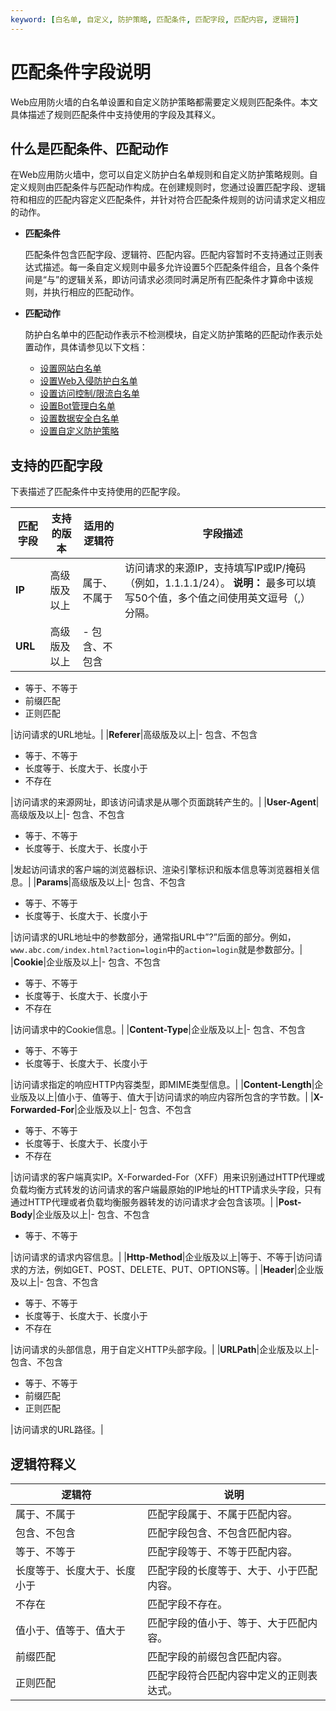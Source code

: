 ```yaml
---
keyword: [白名单, 自定义, 防护策略, 匹配条件, 匹配字段, 匹配内容, 逻辑符]
---
```


# 匹配条件字段说明

Web应用防火墙的白名单设置和自定义防护策略都需要定义规则匹配条件。本文具体描述了规则匹配条件中支持使用的字段及其释义。

## 什么是匹配条件、匹配动作

在Web应用防火墙中，您可以自定义防护白名单规则和自定义防护策略规则。自定义规则由匹配条件与匹配动作构成。在创建规则时，您通过设置匹配字段、逻辑符和相应的匹配内容定义匹配条件，并针对符合匹配条件规则的访问请求定义相应的动作。

-   **匹配条件**

    匹配条件包含匹配字段、逻辑符、匹配内容。匹配内容暂时不支持通过正则表达式描述。每一条自定义规则中最多允许设置5个匹配条件组合，且各个条件间是“与”的逻辑关系，即访问请求必须同时满足所有匹配条件才算命中该规则，并执行相应的匹配动作。

-   **匹配动作**

    防护白名单中的匹配动作表示不检测模块，自定义防护策略的匹配动作表示处置动作，具体请参见以下文档：

    -   [设置网站白名单](/cn.zh-CN/网站防护配置/防护白名单/设置网站白名单.md)
    -   [设置Web入侵防护白名单](/cn.zh-CN/网站防护配置/防护白名单/设置Web入侵防护白名单.md)
    -   [设置访问控制/限流白名单](/cn.zh-CN/网站防护配置/防护白名单/设置访问控制/限流白名单.md)
    -   [设置Bot管理白名单](/cn.zh-CN/网站防护配置/防护白名单/设置Bot管理白名单.md)
    -   [设置数据安全白名单](/cn.zh-CN/网站防护配置/防护白名单/设置数据安全白名单.md)
    -   [设置自定义防护策略](/cn.zh-CN/网站防护配置/访问控制/限流/设置自定义防护策略.md)

## 支持的匹配字段

下表描述了匹配条件中支持使用的匹配字段。

|匹配字段|支持的版本|适用的逻辑符|字段描述|
|----|-----|------|----|
|**IP**|高级版及以上|属于、不属于|访问请求的来源IP，支持填写IP或IP/掩码（例如，1.1.1.1/24）。 **说明：** 最多可以填写50个值，多个值之间使用英文逗号（,）分隔。 |
|**URL**|高级版及以上|-   包含、不包含
-   等于、不等于
-   前缀匹配
-   正则匹配

|访问请求的URL地址。|
|**Referer**|高级版及以上|-   包含、不包含
-   等于、不等于
-   长度等于、长度大于、长度小于
-   不存在

|访问请求的来源网址，即该访问请求是从哪个页面跳转产生的。|
|**User-Agent**|高级版及以上|-   包含、不包含
-   等于、不等于
-   长度等于、长度大于、长度小于

|发起访问请求的客户端的浏览器标识、渲染引擎标识和版本信息等浏览器相关信息。|
|**Params**|高级版及以上|-   包含、不包含
-   等于、不等于
-   长度等于、长度大于、长度小于

|访问请求的URL地址中的参数部分，通常指URL中”?”后面的部分。例如，`www.abc.com/index.html?action=login`中的`action=login`就是参数部分。|
|**Cookie**|企业版及以上|-   包含、不包含
-   等于、不等于
-   长度等于、长度大于、长度小于
-   不存在

|访问请求中的Cookie信息。|
|**Content-Type**|企业版及以上|-   包含、不包含
-   等于、不等于
-   长度等于、长度大于、长度小于

|访问请求指定的响应HTTP内容类型，即MIME类型信息。|
|**Content-Length**|企业版及以上|值小于、值等于、值大于|访问请求的响应内容所包含的字节数。|
|**X-Forwarded-For**|企业版及以上|-   包含、不包含
-   等于、不等于
-   长度等于、长度大于、长度小于
-   不存在

|访问请求的客户端真实IP。X-Forwarded-For（XFF）用来识别通过HTTP代理或负载均衡方式转发的访问请求的客户端最原始的IP地址的HTTP请求头字段，只有通过HTTP代理或者负载均衡服务器转发的访问请求才会包含该项。|
|**Post-Body**|企业版及以上|-   包含、不包含
-   等于、不等于

|访问请求的请求内容信息。|
|**Http-Method**|企业版及以上|等于、不等于|访问请求的方法，例如GET、POST、DELETE、PUT、OPTIONS等。|
|**Header**|企业版及以上|-   包含、不包含
-   等于、不等于
-   长度等于、长度大于、长度小于
-   不存在

|访问请求的头部信息，用于自定义HTTP头部字段。|
|**URLPath**|企业版及以上|-   包含、不包含
-   等于、不等于
-   前缀匹配
-   正则匹配

|访问请求的URL路径。|

## 逻辑符释义

|逻辑符|说明|
|---|--|
|属于、不属于|匹配字段属于、不属于匹配内容。|
|包含、不包含|匹配字段包含、不包含匹配内容。|
|等于、不等于|匹配字段等于、不等于匹配内容。|
|长度等于、长度大于、长度小于|匹配字段的长度等于、大于、小于匹配内容。|
|不存在|匹配字段不存在。|
|值小于、值等于、值大于|匹配字段的值小于、等于、大于匹配内容。|
|前缀匹配|匹配字段的前缀包含匹配内容。|
|正则匹配|匹配字段符合匹配内容中定义的正则表达式。|

